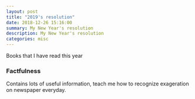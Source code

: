 ```yaml
---
layout: post
title: "2019's resolution"
date: 2018-12-26 15:16:00
summary: My New Year's resolution
description: My New Year's resolution
categories: misc
---
```


Books that I have read this year

### Factfulness

Contains lots of useful information, teach me how to recognize exageration on newspaper everyday.
